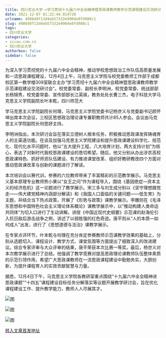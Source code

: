 ```yaml
---
title: 四川农业大学->学习贯彻十九届六中全会精神暨思政课教师教学示范课程建设交流研讨会召开 | sicau.com.cn
date: 2021-12-07 01:22:44.814720
urlname: 498648f13d4eb57332e9904e0fd980c1
slug: 498648f13d4eb57332e9904e0fd980c1
tags: 
- 四川农业大学
categories:
- sicau.com.cn
- 四川农业大学
authorbox: false
sidebar: false
---
```

为深入学习贯彻党的十九届六中全会精神，推动学校思想政治工作队伍高质量发展和一流思政课程建设，12月4日上午，马克思主义学院与校党委教师工作部于成都校区第一教学楼309室联合主办“学习贯彻十九届六中全会精神暨思政课教师教学示范课程建设交流研讨会”。校党委常委、副校长李明洲，校党委常委、统战部部长杨锦秀，校党委常委、宣传部部长江英飒，教务处处长曹三杰，电子科技大学马克思主义学院副院长叶本乾，四川师范大
<!--more-->
学马克思主义学院副院长何理，马克思主义学院党委书记杨世义与党委副书记颜怀坤出席本次会议，三校区思想政治理论课专兼职教师共计85人参会。会议由马克思主义学院副院长何思妤主持。

李明洲指出，本次研讨会旨在落实立德树人根本任务，积极推动思政课发挥铸魂育人的主渠道功能。在谈及加强马克思主义学院建设和提升思政课建设科学化、规范化、现代化水平问题时，他以“五大提升工程，八大培育计划，两大支持计划”为核心，表达了对新时代我校思政课建设的恳切希望。随后，他又分别从办出涉农高校思政课特色、抓好师资队伍建设、有力推进课堂改革、组织好教研教改四个方面对推动思政课改革与创新的课题进行了解读。

本次培训会以赛代训，参赛的六位教师带来了丰富精彩的示范教学展示。马克思主义基本原理专业教师熊小果以“女王之问”作为课程导入，围绕《基因绝症—资本主义的经济危机》这一论题进行了教学展示。宋三多与刘生成分别以《坚守理想跟党走——伟大建党精神内涵部分解读》和《我国人口面临的关键问题——低生育》为主题，并结合当下热点政策，开展了《形势与政策》课教学展示。李雕则在《毛泽东思想和中国特色社会主义理论体系概论》课教学展示中，以“推动构建人类命运共同体”为切入口进行了生动讲解。讲授《中国近现代史纲要》示范课的赵海伦引入抗日敌后游击战争之例，讲述了以弱胜强的红色奇迹。唐平则从“人的本质—如何成人”出发，进行了《思想道德与法治》课教学展示。

在专家点评环节，叶本乾与何理在充分肯定参赛教师示范课教学效果的基础上，分别从选题切入、课程设计、教学方式、课堂氛围等方面提出了细致深入的改进建议。综合专家评审与大众评审的结果，唐平荣获本次比赛一等奖。最后，杨世义对本次教学展示进行了总结。他强调了教学竞赛对提高思政理论课教师队伍整体素质的示范引领作用，希望广大思政课教师在一流思政课程建设中勤勉务实，大胆创新，为提升课程育人的实效贡献智慧与力量。

据悉，12月4日下午，马克思主义学院各教研室重点围绕“十九届六中全会精神进思政课题”“十四五”课程建设目标任务分解落实等议题开展教学研讨会，旨在优化课程建设工作、提升教学能力，教师人人尽展其才。

![图](https://news.sicau.edu.cn/__local/F/E2/19/F3D4D6A69E59F1858D2C1989DD9_10F1BA3A_132B9.jpg)

![图](https://news.sicau.edu.cn/__local/D/9D/72/7909532CE547408A92AFCEE3F04_13ED4747_14DB3.jpg)

![图](https://news.sicau.edu.cn/__local/0/C3/CE/7D7DCB852CF09FB8A0451DACC4B_446F9066_10903.jpg)

[转入文章首发地址](https://news.sicau.edu.cn/info/1078/65854.htm)